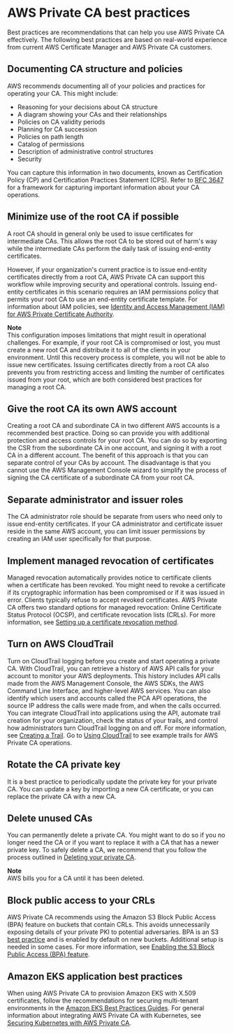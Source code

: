 # AWS Private CA best practices<a name="ca-best-practices"></a>

Best practices are recommendations that can help you use AWS Private CA effectively\. The following best practices are based on real\-world experience from current AWS Certificate Manager and AWS Private CA customers\. 

## Documenting CA structure and policies<a name="document-ca"></a>

AWS recommends documenting all of your policies and practices for operating your CA\. This might include:
+ Reasoning for your decisions about CA structure
+ A diagram showing your CAs and their relationships
+ Policies on CA validity periods
+ Planning for CA succession
+ Policies on path length
+ Catalog of permissions
+ Description of administrative control structures
+ Security

You can capture this information in two documents, known as Certification Policy \(CP\) and Certification Practices Statement \(CPS\)\. Refer to [RFC 3647](https://www.ietf.org/rfc/rfc3647.txt) for a framework for capturing important information about your CA operations\.

## Minimize use of the root CA if possible<a name="minimize-root-use"></a>

A root CA should in general only be used to issue certificates for intermediate CAs\. This allows the root CA to be stored out of harm's way while the intermediate CAs perform the daily task of issuing end\-entity certificates\.

However, if your organization's current practice is to issue end\-entity certificates directly from a root CA, AWS Private CA can support this workflow while improving security and operational controls\. Issuing end\-entity certificates in this scenario requires an IAM permissions policy that permits your root CA to use an end\-entity certificate template\. For information about IAM policies, see [Identity and Access Management \(IAM\) for AWS Private Certificate Authority](security-iam.md)\.

**Note**  
This configuration imposes limitations that might result in operational challenges\. For example, if your root CA is compromised or lost, you must create a new root CA and distribute it to all of the clients in your environment\. Until this recovery process is complete, you will not be able to issue new certificates\. Issuing certificates directly from a root CA also prevents you from restricting access and limiting the number of certificates issued from your root, which are both considered best practices for managing a root CA\. 

## Give the root CA its own AWS account<a name="isolate-root-account"></a>

Creating a root CA and subordinate CA in two different AWS accounts is a recommended best practice\. Doing so can provide you with additional protection and access controls for your root CA\. You can do so by exporting the CSR from the subordinate CA in one account, and signing it with a root CA in a different account\. The benefit of this approach is that you can separate control of your CAs by account\. The disadvantage is that you cannot use the AWS Management Console wizard to simplify the process of signing the CA certificate of a subordinate CA from your root CA\.

## Separate administrator and issuer roles<a name="role-separation"></a>

The CA administrator role should be separate from users who need only to issue end\-entity certificates\. If your CA administrator and certificate issuer reside in the same AWS account, you can limit issuer permissions by creating an IAM user specifically for that purpose\. 

## Implement managed revocation of certificates<a name="managed-revocation"></a>

Managed revocation automatically provides notice to certificate clients when a certificate has been revoked\. You might need to revoke a certificate if its cryptographic information has been compromised or if it was issued in error\. Clients typically refuse to accept revoked certificates\. AWS Private CA offers two standard options for managed revocation: Online Certificate Status Protocol \(OCSP\), and certificate revocation lists \(CRLs\)\. For more information, see [Setting up a certificate revocation method](revocation-setup.md)\.

## Turn on AWS CloudTrail<a name="use-cloudtrail"></a>

Turn on CloudTrail logging before you create and start operating a private CA\. With CloudTrail, you can retrieve a history of AWS API calls for your account to monitor your AWS deployments\. This history includes API calls made from the AWS Management Console, the AWS SDKs, the AWS Command Line Interface, and higher\-level AWS services\. You can also identify which users and accounts called the PCA API operations, the source IP address the calls were made from, and when the calls occurred\. You can integrate CloudTrail into applications using the API, automate trail creation for your organization, check the status of your trails, and control how administrators turn CloudTrail logging on and off\. For more information, see [Creating a Trail](https://docs.aws.amazon.com/awscloudtrail/latest/userguide/cloudtrail-create-and-update-a-trail.html)\. Go to [Using CloudTrail](PcaCtIntro.md) to see example trails for AWS Private CA operations\. 

## Rotate the CA private key<a name="rotate-keys"></a>

It is a best practice to periodically update the private key for your private CA\. You can update a key by importing a new CA certificate, or you can replace the private CA with a new CA\.

## Delete unused CAs<a name="delete-unused-ca"></a>

You can permanently delete a private CA\. You might want to do so if you no longer need the CA or if you want to replace it with a CA that has a newer private key\. To safely delete a CA, we recommend that you follow the process outlined in [Deleting your private CA](PCADeleteCA.md)\.

**Note**  
AWS bills you for a CA until it has been deleted\.

## Block public access to your CRLs<a name="bpa-crl"></a>

AWS Private CA recommends using the Amazon S3 Block Public Access \(BPA\) feature on buckets that contain CRLs\. This avoids unnecessarily exposing details of your private PKI to potential adversaries\. BPA is an S3 [best practice](https://docs.aws.amazon.com/AmazonS3/latest/userguide/security-best-practices.html) and is enabled by default on new buckets\. Additional setup is needed in some cases\. For more information, see [Enabling the S3 Block Public Access \(BPA\) feature](crl-planning.md#s3-bpa)\.

## Amazon EKS application best practices<a name="kubernetes"></a>

When using AWS Private CA to provision Amazon EKS with X\.509 certificates, follow the recommendations for securing multi\-tenant environments in the [Amazon EKS Best Practices Guides](https://aws.github.io/aws-eks-best-practices/security/docs/multitenancy/#kubernetes-as-a-service)\. For general information about integrating AWS Private CA with Kubernetes, see [Securing Kubernetes with AWS Private CA](PcaKubernetes.md)\.